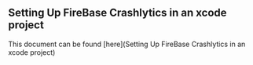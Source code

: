 ## Setting Up FireBase Crashlytics in an xcode project

This document can be found [here](Setting Up FireBase Crashlytics in an xcode project)
